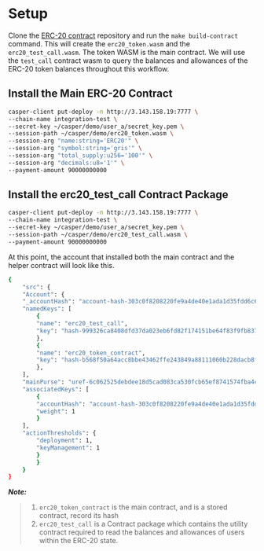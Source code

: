 # Setup

Clone the [ERC-20 contract](https://github.com/casper-ecosystem/erc20) repository and run the `make build-contract` command. This will create the `erc20_token.wasm` and the `erc20_test_call.wasm`. The token WASM is the main contract. We will use the `test_call` contract wasm to query the balances and allowances of the ERC-20 token balances throughout this workflow.

## Install the Main ERC-20 Contract

```bash
casper-client put-deploy -n http://3.143.158.19:7777 \
--chain-name integration-test \
--secret-key ~/casper/demo/user_a/secret_key.pem \
--session-path ~/casper/demo/erc20_token.wasm \
--session-arg "name:string='ERC20'" \
--session-arg "symbol:string='gris'" \
--session-arg "total_supply:u256='100'" \
--session-arg "decimals:u8='1'" \
--payment-amount 90000000000
```

## Install the erc20_test_call Contract Package

```bash
casper-client put-deploy -n http://3.143.158.19:7777 \
--chain-name integration-test \
--secret-key ~/casper/demo/user_a/secret_key.pem \
--session-path ~/casper/demo/erc20_test_call.wasm \
--payment-amount 90000000000
```

At this point, the account that installed both the main contract and the helper contract will look like this.

```bash
{
	"src": {
	"Account": {
	"_accountHash": "account-hash-303c0f8208220fe9a4de40e1ada1d35fdd6c678877908f01fddb2a56502d67fd",
	"namedKeys": [
		{
		"name": "erc20_test_call",
		"key": "hash-999326ca8408dfd37da023eb6fd82f174151be64f83f9fb837632a0d69fd4c7e"
		},
		{
		"name": "erc20_token_contract",
		"key": "hash-b568f50a64acc8bbe43462ffe243849a88111060b228dacb8f08d42e26985180"
		},
	],
	"mainPurse": "uref-6c062525debdee18d5cad083ca530fcb65ef8741574fba4c97673f4ed00093f7-007",
	"associatedKeys": [
		{
		"accountHash": "account-hash-303c0f8208220fe9a4de40e1ada1d35fdd6c678877908f01fddb2a56502d67fd",
		"weight": 1
		}
	],
	"actionThresholds": {
		"deployment": 1,
		"keyManagement": 1
		}
		}
	}
}
```

**_Note:_**

> 1. `erc20_token_contract` is the main contract, and is a stored contract, record its hash
> 2. `erc20_test_call` is a Contract package which contains the utility contract required to read the balances and allowances of users within the ERC-20 state.
